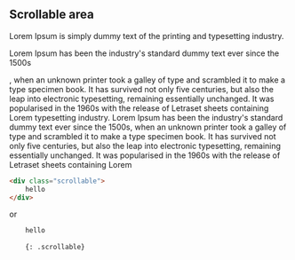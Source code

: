 ---
---

## Scrollable area
<div class="scrollable box-shadow boxed-m">
    
Lorem Ipsum is simply dummy text of the printing and typesetting industry.

Lorem Ipsum has been the industry's standard dummy text ever since the 1500s

, when an unknown printer took a galley of type and scrambled it to make a type specimen book. It has survived not only five centuries, but also the leap into electronic typesetting, remaining essentially unchanged. It was popularised in the 1960s
with the release of Letraset sheets containing Lorem 
typesetting industry. Lorem Ipsum has been the industry's standard dummy text ever since the 1500s, when an unknown printer took a galley of type and scrambled it to make a type specimen book. It has survived not only five centuries, but also the leap into electronic typesetting, remaining essentially unchanged. It was popularised in the 1960s with the release of Letraset sheets containing Lorem 
</div>

```html
<div class="scrollable">
    hello
</div>
```

or

```html
    hello
    
    {: .scrollable}
```
